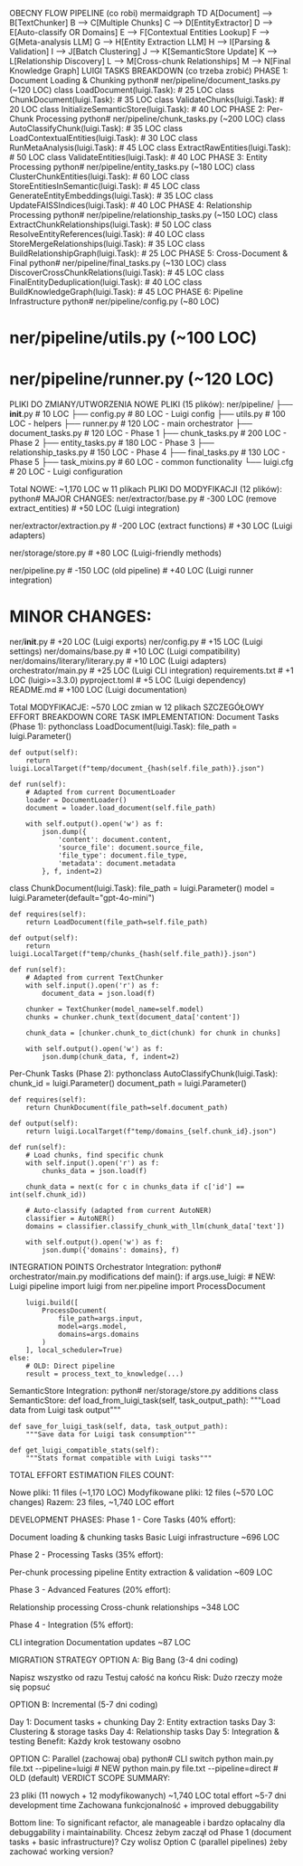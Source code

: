 OBECNY FLOW PIPELINE (co robi)
mermaidgraph TD
    A[Document] --> B[TextChunker]
    B --> C[Multiple Chunks]
    C --> D[EntityExtractor]
    D --> E[Auto-classify OR Domains]
    E --> F[Contextual Entities Lookup]
    F --> G[Meta-analysis LLM]
    G --> H[Entity Extraction LLM]
    H --> I[Parsing & Validation]
    I --> J[Batch Clustering]
    J --> K[SemanticStore Update]
    K --> L[Relationship Discovery]
    L --> M[Cross-chunk Relationships]
    M --> N[Final Knowledge Graph]
LUIGI TASKS BREAKDOWN (co trzeba zrobić)
PHASE 1: Document Loading & Chunking
python# ner/pipeline/document_tasks.py (~120 LOC)
class LoadDocument(luigi.Task):           # 25 LOC
class ChunkDocument(luigi.Task):          # 35 LOC
class ValidateChunks(luigi.Task):         # 20 LOC
class InitializeSemanticStore(luigi.Task): # 40 LOC
PHASE 2: Per-Chunk Processing
python# ner/pipeline/chunk_tasks.py (~200 LOC)
class AutoClassifyChunk(luigi.Task):      # 35 LOC
class LoadContextualEntities(luigi.Task): # 30 LOC
class RunMetaAnalysis(luigi.Task):        # 45 LOC
class ExtractRawEntities(luigi.Task):     # 50 LOC
class ValidateEntities(luigi.Task):       # 40 LOC
PHASE 3: Entity Processing
python# ner/pipeline/entity_tasks.py (~180 LOC)
class ClusterChunkEntities(luigi.Task):   # 60 LOC
class StoreEntitiesInSemantic(luigi.Task): # 45 LOC
class GenerateEntityEmbeddings(luigi.Task): # 35 LOC
class UpdateFAISSIndices(luigi.Task):     # 40 LOC
PHASE 4: Relationship Processing
python# ner/pipeline/relationship_tasks.py (~150 LOC)
class ExtractChunkRelationships(luigi.Task): # 50 LOC
class ResolveEntityReferences(luigi.Task):   # 40 LOC
class StoreMergeRelationships(luigi.Task):   # 35 LOC
class BuildRelationshipGraph(luigi.Task):    # 25 LOC
PHASE 5: Cross-Document & Final
python# ner/pipeline/final_tasks.py (~130 LOC)
class DiscoverCrossChunkRelations(luigi.Task): # 45 LOC
class FinalEntityDeduplication(luigi.Task):    # 40 LOC
class BuildKnowledgeGraph(luigi.Task):         # 45 LOC
PHASE 6: Pipeline Infrastructure
python# ner/pipeline/config.py (~80 LOC)
# ner/pipeline/utils.py (~100 LOC)
# ner/pipeline/runner.py (~120 LOC)
PLIKI DO ZMIANY/UTWORZENIA
NOWE PLIKI (15 plików):
ner/pipeline/
├── __init__.py                 # 10 LOC
├── config.py                   # 80 LOC - Luigi config
├── utils.py                    # 100 LOC - helpers
├── runner.py                   # 120 LOC - main orchestrator
├── document_tasks.py           # 120 LOC - Phase 1
├── chunk_tasks.py              # 200 LOC - Phase 2
├── entity_tasks.py             # 180 LOC - Phase 3
├── relationship_tasks.py       # 150 LOC - Phase 4
├── final_tasks.py              # 130 LOC - Phase 5
├── task_mixins.py              # 60 LOC - common functionality
└── luigi.cfg                   # 20 LOC - Luigi configuration

Total NOWE: ~1,170 LOC w 11 plikach
PLIKI DO MODYFIKACJI (12 plików):
python# MAJOR CHANGES:
ner/extractor/base.py           # -300 LOC (remove extract_entities)
                               # +50 LOC (Luigi integration)

ner/extractor/extraction.py    # -200 LOC (extract functions)
                               # +30 LOC (Luigi adapters)

ner/storage/store.py           # +80 LOC (Luigi-friendly methods)

ner/pipeline.py                # -150 LOC (old pipeline)
                               # +40 LOC (Luigi runner integration)

# MINOR CHANGES:
ner/__init__.py                # +20 LOC (Luigi exports)
ner/config.py                  # +15 LOC (Luigi settings)
ner/domains/base.py            # +10 LOC (Luigi compatibility)
ner/domains/literary/literary.py # +10 LOC (Luigi adapters)
orchestrator/main.py           # +25 LOC (Luigi CLI integration)
requirements.txt               # +1 LOC (luigi>=3.3.0)
pyproject.toml                 # +5 LOC (Luigi dependency)
README.md                      # +100 LOC (Luigi documentation)

Total MODYFIKACJE: ~570 LOC zmian w 12 plikach
SZCZEGÓŁOWY EFFORT BREAKDOWN
CORE TASK IMPLEMENTATION:
Document Tasks (Phase 1):
pythonclass LoadDocument(luigi.Task):
    file_path = luigi.Parameter()
    
    def output(self):
        return luigi.LocalTarget(f"temp/document_{hash(self.file_path)}.json")
    
    def run(self):
        # Adapted from current DocumentLoader
        loader = DocumentLoader()
        document = loader.load_document(self.file_path)
        
        with self.output().open('w') as f:
            json.dump({
                'content': document.content,
                'source_file': document.source_file,
                'file_type': document.file_type,
                'metadata': document.metadata
            }, f, indent=2)

class ChunkDocument(luigi.Task):
    file_path = luigi.Parameter()
    model = luigi.Parameter(default="gpt-4o-mini")
    
    def requires(self):
        return LoadDocument(file_path=self.file_path)
    
    def output(self):
        return luigi.LocalTarget(f"temp/chunks_{hash(self.file_path)}.json")
    
    def run(self):
        # Adapted from current TextChunker
        with self.input().open('r') as f:
            document_data = json.load(f)
        
        chunker = TextChunker(model_name=self.model)
        chunks = chunker.chunk_text(document_data['content'])
        
        chunk_data = [chunker.chunk_to_dict(chunk) for chunk in chunks]
        
        with self.output().open('w') as f:
            json.dump(chunk_data, f, indent=2)
Per-Chunk Tasks (Phase 2):
pythonclass AutoClassifyChunk(luigi.Task):
    chunk_id = luigi.Parameter()
    document_path = luigi.Parameter()
    
    def requires(self):
        return ChunkDocument(file_path=self.document_path)
    
    def output(self):
        return luigi.LocalTarget(f"temp/domains_{self.chunk_id}.json")
    
    def run(self):
        # Load chunks, find specific chunk
        with self.input().open('r') as f:
            chunks_data = json.load(f)
        
        chunk_data = next(c for c in chunks_data if c['id'] == int(self.chunk_id))
        
        # Auto-classify (adapted from current AutoNER)
        classifier = AutoNER()
        domains = classifier.classify_chunk_with_llm(chunk_data['text'])
        
        with self.output().open('w') as f:
            json.dump({'domains': domains}, f)
INTEGRATION POINTS
Orchestrator Integration:
python# orchestrator/main.py modifications
def main():
    if args.use_luigi:
        # NEW: Luigi pipeline
        import luigi
        from ner.pipeline import ProcessDocument
        
        luigi.build([
            ProcessDocument(
                file_path=args.input,
                model=args.model,
                domains=args.domains
            )
        ], local_scheduler=True)
    else:
        # OLD: Direct pipeline
        result = process_text_to_knowledge(...)
SemanticStore Integration:
python# ner/storage/store.py additions
class SemanticStore:
    def load_from_luigi_task(self, task_output_path):
        """Load data from Luigi task output"""
        
    def save_for_luigi_task(self, data, task_output_path):
        """Save data for Luigi task consumption"""
        
    def get_luigi_compatible_stats(self):
        """Stats format compatible with Luigi tasks"""
TOTAL EFFORT ESTIMATION
FILES COUNT:

Nowe pliki: 11 files (~1,170 LOC)
Modyfikowane pliki: 12 files (~570 LOC changes)
Razem: 23 files, ~1,740 LOC effort

DEVELOPMENT PHASES:
Phase 1 - Core Tasks (40% effort):

Document loading & chunking tasks
Basic Luigi infrastructure
~696 LOC

Phase 2 - Processing Tasks (35% effort):

Per-chunk processing pipeline
Entity extraction & validation
~609 LOC

Phase 3 - Advanced Features (20% effort):

Relationship processing
Cross-chunk relationships
~348 LOC

Phase 4 - Integration (5% effort):

CLI integration
Documentation updates
~87 LOC

MIGRATION STRATEGY
OPTION A: Big Bang (3-4 dni coding)

Napisz wszystko od razu
Testuj całość na końcu
Risk: Dużo rzeczy może się popsuć

OPTION B: Incremental (5-7 dni coding)

Day 1: Document tasks + chunking
Day 2: Entity extraction tasks
Day 3: Clustering & storage tasks
Day 4: Relationship tasks
Day 5: Integration & testing
Benefit: Każdy krok testowany osobno

OPTION C: Parallel (zachowaj oba)
python# CLI switch
python main.py file.txt --pipeline=luigi     # NEW
python main.py file.txt --pipeline=direct    # OLD (default)
VERDICT
SCOPE SUMMARY:

23 pliki (11 nowych + 12 modyfikowanych)
~1,740 LOC total effort
~5-7 dni development time
Zachowana funkcjonalność + improved debuggability

Bottom line: To significant refactor, ale manageable i bardzo opłacalny dla debuggability i maintainability.
Chcesz żebym zaczął od Phase 1 (document tasks + basic infrastructure)? Czy wolisz Option C (parallel pipelines) żeby zachować working version?

